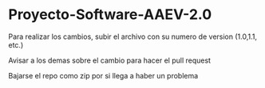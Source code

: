 # Proyecto-Software-AAEV-2.0

Para realizar los cambios, subir el archivo con su numero de version (1.0,1.1, etc.)

Avisar a los demas sobre el cambio para hacer el pull request

Bajarse el repo como zip por si llega a haber un problema
